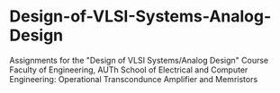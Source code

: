 # Design-of-VLSI-Systems-Analog-Design
Assignments for the "Design of VLSI Systems/Analog Design" Course Faculty of Engineering, AUTh School of Electrical and Computer Engineering: Operational Transcondunce Amplifier and Memristors 
